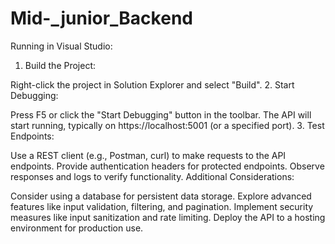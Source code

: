 # Mid-_junior_Backend
Running in Visual Studio:

1. Build the Project:

Right-click the project in Solution Explorer and select "Build".
2. Start Debugging:

Press F5 or click the "Start Debugging" button in the toolbar.
The API will start running, typically on https://localhost:5001 (or a specified port).
3. Test Endpoints:

Use a REST client (e.g., Postman, curl) to make requests to the API endpoints.
Provide authentication headers for protected endpoints.
Observe responses and logs to verify functionality.
Additional Considerations:

Consider using a database for persistent data storage.
Explore advanced features like input validation, filtering, and pagination.
Implement security measures like input sanitization and rate limiting.
Deploy the API to a hosting environment for production use.
